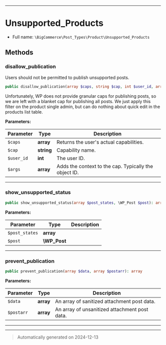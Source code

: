 ***

# Unsupported_Products





* Full name: `\BigCommerce\Post_Types\Product\Unsupported_Products`




## Methods


### disallow_publication

Users should not be permitted to publish unsupported posts.

```php
public disallow_publication(array $caps, string $cap, int $user_id, array $args): array
```

Unfortunately, WP does not provide granular caps for publishing
posts, so we are left with a blanket cap for publishing all
posts. We just apply this filter on the product single admin,
but can do nothing about quick edit in the products list table.






**Parameters:**

| Parameter | Type | Description |
|-----------|------|-------------|
| `$caps` | **array** | Returns the user&#039;s actual capabilities. |
| `$cap` | **string** | Capability name. |
| `$user_id` | **int** | The user ID. |
| `$args` | **array** | Adds the context to the cap. Typically the object ID. |





***

### show_unsupported_status



```php
public show_unsupported_status(array $post_states, \WP_Post $post): array
```








**Parameters:**

| Parameter | Type | Description |
|-----------|------|-------------|
| `$post_states` | **array** |  |
| `$post` | **\WP_Post** |  |





***

### prevent_publication



```php
public prevent_publication(array $data, array $postarr): array
```








**Parameters:**

| Parameter | Type | Description |
|-----------|------|-------------|
| `$data` | **array** | An array of sanitized attachment post data. |
| `$postarr` | **array** | An array of unsanitized attachment post data. |





***


***
> Automatically generated on 2024-12-13
